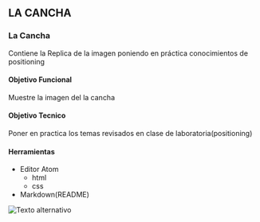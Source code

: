 ## LA CANCHA

### La Cancha
Contiene la Replica de la  imagen poniendo en práctica conocimientos de positioning

#### Objetivo Funcional
Muestre la imagen del la cancha

#### Objetivo Tecnico
Poner en practica los temas revisados en clase de laboratoria(positioning)

#### Herramientas

+ Editor Atom
    + html
    + css
+ Markdown(README)

![Texto alternativo](https://fotos.subefotos.com/c8aebc7059f194f164e0c9c3f63421e6o.png)
